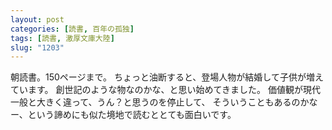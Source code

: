```yaml
---
layout: post
categories: [読書, 百年の孤独]
tags: [読書, 激厚文庫大陸]
slug: "1203"
---
```


朝読書。150ページまで。
ちょっと油断すると、登場人物が結婚して子供が増えています。
創世記のような物なのかな、と思い始めてきました。
価値観が現代一般と大きく違って、うん？と思うのを停止して、
そういうこともあるのかなー、という諦めにも似た境地で読むととても面白いです。
